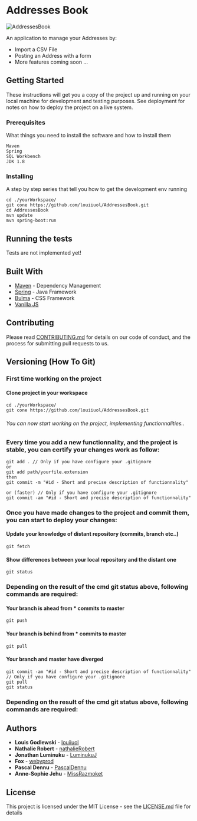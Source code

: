 # Addresses Book
<img src="https://www.bishop.edu/wp-content/uploads/2018/06/Calendar-web-banner.jpg" title="AddressesBook" alt="AddressesBook">

An application to manage your Addresses by: 
* Import a CSV File 
* Posting an Address with a form
* More features coming soon ...

## Getting Started

These instructions will get you a copy of the project up and running on your local machine for development and testing purposes. See deployment for notes on how to deploy the project on a live system.

### Prerequisites

What things you need to install the software and how to install them

```
Maven
Spring
SQL Workbench
JDK 1.8 
```

### Installing

A step by step series that tell you how to get the development env running

```
cd ./yourWorkspace/
git cone https://github.com/louiiuol/AddressesBook.git
cd AddressesBook
mvn update
mvn spring-boot:run
```

## Running the tests

Tests are not implemented yet! 

## Built With

* [Maven](https://maven.apache.org/) - Dependency Management
* [Spring](https://spring.io/) - Java Framework
* [Bulma](https://bulma.io/documentation/) - CSS Framework
* [Vanilla JS](https://developer.mozilla.org/en-US/docs/Web/JavaScript)

## Contributing

Please read [CONTRIBUTING.md](https://gist.github.com/louiiuol/f1ca9436c877c85f39f20e683ed64156) for details on our code of conduct, and the process for submitting pull requests to us.

## Versioning (How To Git)

### First time working on the project
#### Clone project in your workspace
```
cd ./yourWorkspace/
git cone https://github.com/louiiuol/AddressesBook.git
```
###### You can now start working on the project, implementing functionnalities.. 

### Every time you add a new functionnality, and the project is stable, you can certify your changes work as follow:
```
git add . // Only if you have configure your .gitignore
or
git add path/yourfile.extension
then
git commit -m "#id - Short and precise description of functionnality"

or (faster) // Only if you have configure your .gitignore
git commit -am "#id - Short and precise description of functionnality"
```

### Once you have made changes to the project and commit them, you can start to deploy your changes:
#### Update your knowledge of distant repository (commits, branch etc..)
```
git fetch
```
#### Show differences between your local repository and the distant one 
```
git status
```

### Depending on the result of the cmd git status above, following commands are required: 
#### Your branch is ahead from * commits to master
```
git push
```
#### Your branch is behind from * commits to master
```
git pull
```
#### Your branch and master have diverged
```
git commit -am "#id - Short and precise description of functionnality" // Only if you have configure your .gitignore
git pull
git status
```

### Depending on the result of the cmd git status above, following commands are required: 


## Authors

* **Louis Godlewski**  - [louiiuol](https://github.com/louiiuol)
* **Nathalie Robert**  - [nathalieRobert](https://github.com/nathalieRobert)
* **Jonathan Luminuku**  - [LuminukuJ](https://github.com/LuminukuJ)
* **Fox**  - [webyprod](https://github.com/webyprod)
* **Pascal Dennu**  - [PascalDennu](https://github.com/PascalDennu)
* **Anne-Sophie Jehu**  - [MissRazmoket](https://github.com/MissRazmoket)


## License

This project is licensed under the MIT License - see the [LICENSE.md](LICENSE.md) file for details
